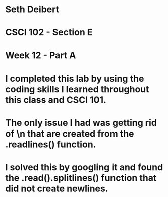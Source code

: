 # Seth Deibert
# CSCI 102 - Section E
# Week 12 - Part A
# I completed this lab by using the coding skills I learned throughout this class and CSCI 101. 
# The only issue I had was getting rid of \n that are created from the .readlines() function.
# I solved this by googling it and found the .read().splitlines() function that did not create newlines.
